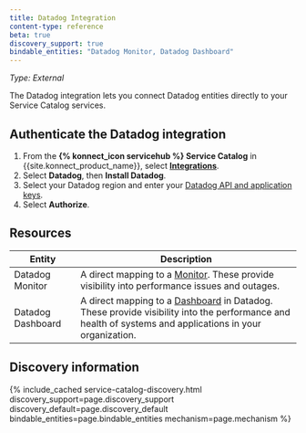 ```yaml
---
title: Datadog Integration
content-type: reference
beta: true
discovery_support: true
bindable_entities: "Datadog Monitor, Datadog Dashboard"
---
```


_Type: External_

The Datadog integration lets you connect Datadog entities directly to your Service Catalog services.

## Authenticate the Datadog integration

1. From the **{% konnect_icon servicehub %} Service Catalog** in {{site.konnect_product_name}}, select **[Integrations](https://cloud.konghq.com/service-catalog/integrations)**. 
1. Select **Datadog**, then **Install Datadog**.
1. Select your Datadog region and enter your [Datadog API and application keys](https://docs.datadoghq.com/account_management/api-app-keys/). 
1. Select **Authorize**. 

## Resources

| Entity | Description |
|-------|-------------|
| Datadog Monitor | A direct mapping to a [Monitor](https://docs.datadoghq.com/monitors/). These provide visibility into performance issues and outages.|
| Datadog Dashboard | A direct mapping to a [Dashboard](https://docs.datadoghq.com/dashboards/) in Datadog. These provide visibility into the performance and health of systems and applications in your organization.|

## Discovery information

<!-- vale off-->

{% include_cached service-catalog-discovery.html 
   discovery_support=page.discovery_support
   discovery_default=page.discovery_default
   bindable_entities=page.bindable_entities
   mechanism=page.mechanism %}

<!-- vale on-->




